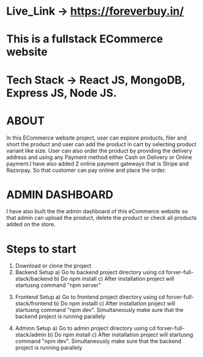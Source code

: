 # Live_Link -> https://foreverbuy.in/

# This is a fullstack ECommerce website
# Tech Stack -> React JS, MongoDB, Express JS, Node JS. 

# ABOUT
In this ECommerce website project, user can explore products, filer and short the product and user can add the product in cart by selecting product variant like size. User can also order the product by providing the delivery address and using any Payment method either Cash on Delivery or Online payment.I have also added 2 online payment gateways that is Stripe and Razorpay. So that customer can pay online and place the order.


# ADMIN DASHBOARD
I have also built the the admin dashboard of this eCommerce website so that admin can upload the product, delete the product or check all products added on the store. 

# Steps to start
1. Download or clone the project
2. Backend Setup
    a) Go to backend project directory using cd forver-full-stack/backend
    b) Do npm install
    c) After installation project will startusng command "npm server"

3) Frontend Setup
    a) Go to frontend project directory using cd forver-full-stack/frontend
    b) Do npm installl
    c) After installation project will startusng command "npm dev". Simultaneously make sure that the backend project is running parallely

4. Adminn Setup
    a) Go to admin project directory using cd forver-full-stack/admin
    b) Do npm install
    c) After installation project will startusng command "npm dev". Simultaneously make sure that the backend project is running parallely  
